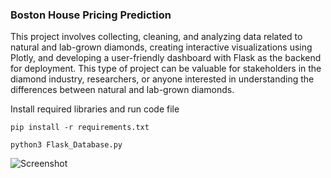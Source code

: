 ### Boston House Pricing Prediction

This project involves collecting, cleaning, and analyzing data related to natural and lab-grown diamonds, creating interactive visualizations using Plotly, and developing a user-friendly dashboard with Flask as the backend for deployment. This type of project can be valuable for stakeholders in the diamond industry, researchers, or anyone interested in understanding the differences between natural and lab-grown diamonds.


Install required libraries and run code file

```pip install -r requirements.txt```


```python3 Flask_Database.py```


![Screenshot](image.png)
